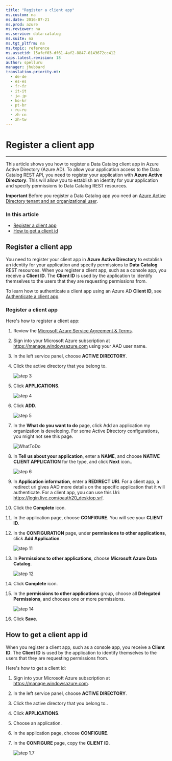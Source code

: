 ```yaml
---
title: "Register a client app"
ms.custom: na
ms.date: 2016-07-21
ms.prod: azure
ms.reviewer: na
ms.service: data-catalog
ms.suite: na
ms.tgt_pltfrm: na
ms.topic: reference
ms.assetid: 15afef03-df61-4af2-8847-0143672cc412
caps.latest.revision: 18
author: spelluru
manager: jhubbard
translation.priority.mt: 
  - de-de
  - es-es
  - fr-fr
  - it-it
  - ja-jp
  - ko-kr
  - pt-br
  - ru-ru
  - zh-cn
  - zh-tw
---
```

# Register a client app
---  
This article shows you how to register a Data Catalog client app in Azure Active Directory (Azure AD). To allow your application access to the Data Catalog REST API, you need to register your application with **Azure Active Directory**. This will allow you to establish an identity for your application and specify permissions to Data Catalog REST resources.  
  
**Important** Before you register a Data Catalog app you need an [Azure Active Directory tenant and an organizational user](Create-an-Azure-Active-Directory-tenant.md).   
  
### In this article  
  
- [Register a client app](#client)  
- [How to get a client id ](#clientID)  
  
<a name="client"></a>  
## Register a client app  
You need to register your client app in **Azure Active Directory** to establish an identity for your application and specify permissions to **Data Catalog** REST resources. When you register a client app, such as a console app, you receive a **Client ID**.  The **Client ID** is used by the application to identify themselves to the users that they are requesting permissions from.  
  
To learn how to authenticate a client app using an Azure AD **Client ID**, see [Authenticate a client app](Authenticate-a-client-app.md).  
  
### Register a client app  
  
Here's how to register a client app:  
1. Review the [Microsoft Azure Service Agreement & Terms](http://azure.microsoft.com/en-us/support/legal).  
2. Sign into your Microsoft Azure subscription at https://manage.windowsazure.com using your AAD user name.  
3. In the left service panel, choose **ACTIVE DIRECTORY**.  
4. Click the active directory that you belong to.  
  
    ![step 3](~/documentation/datacatalog/media/Register-app-3.png)  
  
5. Click **APPLICATIONS**.  
  
    ![step 4](~/documentation/datacatalog/media/Register-app-4.png)  
  
6. Click **ADD**.  
  
    ![step 5](~/documentation/datacatalog/media/Register-app-5.png)  
  
7. In the **What do you want to do** page, click Add an application my organization is developing. For some Active Directory configurations, you might not see this page.  
   
     ![WhatToDo](~/documentation/datacatalog/media/What-do-you-want-to-do.png)  
     
8. In **Tell us about your application**, enter a **NAME**, and choose **NATIVE CLIENT APPLICATION** for the type, and click **Next** icon..  
  
    ![step 6](~/documentation/datacatalog/media/Register-app-6.png)  
   
9. In **Application information**, enter a **REDIRECT URI**. For a client app, a redirect uri gives AAD more details on the specific application that it will authenticate. For a client app, you can use this Uri: https://login.live.com/oauth20_desktop.srf.  
  
10. Click the **Complete** icon.  
11. In the application page, choose **CONFIGURE**. You will see your **CLIENT ID**.   
12. In the **CONFIGURATION** page, under **permissions to other applications**, click **Add Application**.  
  
    ![step 11](~/documentation/datacatalog/media/Register-app-11.png)  
  
13. In **Permissions to other applications**, choose **Microsoft Azure Data Catalog**.  
  
    ![step 12](~/documentation/datacatalog/media/Register.DC.12.png)  
      
14. Click **Complete** icon.  
15. In the **permissions to other applications** group, choose all **Delegated Permissions**, and chooses one or more permissions.  
  
    ![step 14](~/documentation/datacatalog/media/Register.DC.14.png)  
      
16. Click **Save**.  
  
<a name="clientID"></a>  
## How to get a client app id  
When you register a client app, such as a console app, you receive a **Client ID**.  The **Client ID** is used by the application to identify themselves to the users that they are requesting permissions from.  
  
Here's how to get a client id:  
  
1. Sign into your Microsoft Azure subscription at https://manage.windowsazure.com.  
2. In the left service panel, choose **ACTIVE DIRECTORY**.  
3. Click the active directory that you belong to..  
4. Click **APPLICATIONS**.  
5. Choose an application.  
6. In the application page, choose **CONFIGURE**.  
7. In the **CONFIGURE** page, copy the **CLIENT ID**.  
  
    ![step 1.7](~/documentation/datacatalog/media/Register-app-3a.png)  
  
  
